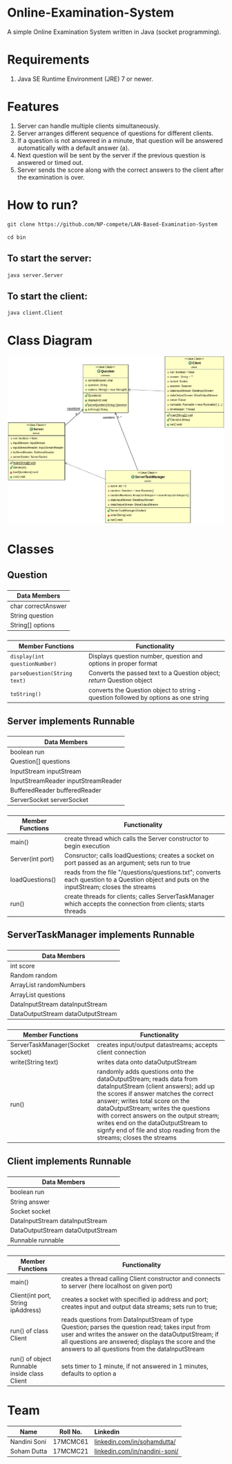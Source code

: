 # Online-Examination-System
A simple Online Examination System written in Java (socket programming).

# Requirements
1) Java SE Runtime Environment (JRE) 7 or newer.

# Features
1) Server can handle multiple clients simultaneously.  
2) Server arranges different sequence of questions for different clients.  
3) If a question is not answered in a minute, that question will be answered automatically with a default answer (a).  
4) Next question will be sent by the server if the previous question is answered or timed out.  
5) Server sends the score along with the correct answers to the client after the examination is over.

# How to run?

```
git clone https://github.com/NP-compete/LAN-Based-Examination-System
```


```
cd bin
```

## To start the server: 

```
java server.Server
```


## To start the client:

```
java client.Client
```

# Class Diagram
![Class Diagram](https://github.com/NP-compete/LAN-Based-Examination-System/blob/master/Class%20Diagram.jpg)

# Classes
 
## Question
        
### 
| **Data Members**    |
| -------------       |
| char correctAnswer  |
| String question     |
| String[] options    |


### 
| **Member Functions** | **Functionality** |
| --- | --- |
| `display(int questionNumber)` | Displays question number, question and options in proper format |
| `parseQuestion(String text)` | Converts the passed text to a Question object; *return* Question object |
| `toString()` | converts the Question object to string - question followed by options as one string |



 
## Server implements Runnable

### 
| **Data Members**    |
| -------------       |
| boolean run |
| Question[] questions |
| InputStream inputStream |
| InputStreamReader inputStreamReader |
| BufferedReader bufferedReader |
| ServerSocket serverSocket |


### 
| **Member Functions** | **Functionality** |
| --- | --- |
| main() | create thread which calls the Server constructor to begin execution |
| Server(int port) | Consructor; calls loadQuestions; creates a socket on port passed as an argument; sets run to true |
| loadQuestions() | reads from the file "/questions/questions.txt"; converts each question to a Question object and puts on the inputStream; closes the streams |
| run() | create threads for clients; calles ServerTaskManager which accepts the connection from clients; starts threads |
  
## ServerTaskManager implements Runnable
       
### 
| **Data Members**    |
| -------------       |
| int score |
| Random random | 
| ArrayList<Integer> randomNumbers |
| ArrayList<Question> questions |
| DataInputStream dataInputStream |
| DataOutputStream dataOutputStream |


### 
| **Member Functions** | **Functionality** |
| --- | --- |
|ServerTaskManager(Socket socket) | creates input/output datastreams; accepts client connection |
| write(String text) | writes data onto dataOutputStream |
| run() | randomly adds questions onto the dataOutputStream; reads data from dataInputStream (client answers); add up the scores if answer matches the correct answer; writes total score on the dataOutputStream; writes the questions with correct answers on the output stream; writes end on the dataOutputStream to signfy end of file and stop reading from the streams; closes the streams |
 
 
## Client implements Runnable

### 
| **Data Members**    |
| -------------       |
| boolean run |
| String answer |
| Socket socket |
| DataInputStream dataInputStream |
| DataOutputStream dataOutputStream |
| Runnable runnable |


### 
| **Member Functions** | **Functionality** |
| --- | --- |
| main() | creates a thread calling Client constructor and connects to server (here localhost on given port) |
| Client(int port, String ipAddress) | creates a socket with specified ip address and port; creates input and output data streams; sets run to true; |
| run() of class Client | reads questions from DataInputStream of type Question; parses the question read; takes input from user and writes the answer on the dataOutputStream; if all questions are answered; displays the score and the answers to all questions from the dataInputStream |
| run() of object Runnable inside class Client | sets timer to 1 minute, if not answered in 1 minutes, defaults to option a|






# Team
| Name        | Roll No. | Linkedin  |
| ------------- |:-----------:|:----- |
| Nandini Soni | 17MCMC61 | [linkedin.com/in/sohamdutta/](https://www.linkedin.com/in/sohamdutta/) |
| Soham Dutta | 17MCMC21 | [linkedin.com/in/nandini-soni/](https://www.linkedin.com/in/nandini-soni/) |
